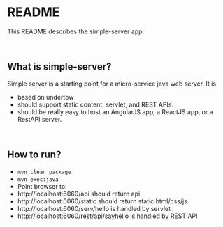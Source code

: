 README
======

This README describes the simple-server app. 

<br />

What is simple-server?
---------------------------------------------------------
Simple server is a starting point for a micro-service java web server. It is 

* based on undertow
* should support static content, servlet, and REST APIs.
* should be really easy to host an AngularJS app, a ReactJS app, or a RestAPI server.


<br />

How to run?
---------------------------------------------------------
* ```mvn clean package```
* ```mvn exec:java```
* Point browser to:
* http://localhost:6060/api   should return api
* http://localhost:6060/static  should return static html/css/js
* http://localhost:6060/serv/hello  is handled by servlet
* http://localhost:6060/rest/api/sayhello is handled by REST API
